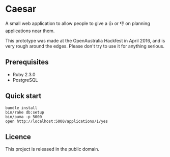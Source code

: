 # Caesar

A small web application to allow people to give a 👍 or 👎 on planning
applications near them.

This prototype was made at the OpenAustralia Hackfest in April 2016, and is very
rough around the edges. Please don't try to use it for anything serious.

## Prerequisites

- Ruby 2.3.0
- PostgreSQL

## Quick start

```
bundle install
bin/rake db:setup
bin/puma -p 5000
open http://localhost:5000/applications/1/yes
```

## Licence

This project is released in the public domain.
